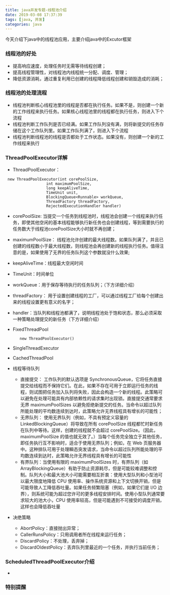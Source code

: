 ```yaml
---
title: java并发专题-线程池介绍
date: 2019-03-08 17:37:39
tags: [java, 并发]
categories: java
---
```

今天介绍下java中的线程池应用，主要介绍java中的Excutor框架

### 线程池的好处
- 提高响应速度，处理任务时无需等待线程创建；
- 提高线程管理性，对线程池内线程统一分配、调度、管理；
- 降低资源消耗，通过重复利用已创建的线程降低线程创建和销毁造成的消耗；

### 线程池的处理流程
- 线程池判断核心线程池里的线程是否都在执行任务。如果不是，则创建一个新的工作线程来执行任务。如果核心线程池里的线程都在执行任务，则进入下个流程
- 线程池判断工作队列是否已经满。如果工作队列没有满，则将新提交的任务存储在这个工作队列里。如果工作队列满了，则进入下个流程
- 线程池判断线程池的线程是否都处于工作状态。如果没有，则创建一个新的工作线程来执行

### ThreadPoolExecutor详解
- ThreadPoolExecutor：
```
 new ThreadPoolExecutor(int corePoolSize,
                  int maximumPoolSize,
                  long keepAliveTime,
                  TimeUnit unit,
                  BlockingQueue<Runnable> workQueue,
                  ThreadFactory threadFactory,
                  RejectedExecutionHandler handler)
```
  - corePoolSize: 当提交一个任务到线程池时，线程池会创建一个线程来执行任务，即使其他空闲的基本线程能够执行新任务也会创建线程，等到需要执行的任务数大于线程池corePoolSize大小时就不再创建；
  - maximumPoolSize： 线程池允许创建的最大线程数。如果队列满了，并且已创建的线程数小于最大线程数，则线程池会再创建新的线程执行任务。值得注意的是，如果使用了无界的任务队列这个参数就没什么效果;
  - keepAliveTime：线程最大空闲时间
  - TimeUnit：时间单位
  - workQueue：用于保存等待执行的任务队列；（下方详细介绍）
  - threadFactory： 用于设置创建线程的工厂，可以通过线程工厂给每个创建出来的线程设置更有意义的名字；
  - handler：当队列和线程池都满了，说明线程池处于饱和状态，那么必须采取一种策略处理提交的新任务（下方详细介绍）
- FixedThreadPool
  ```
     new ThreadPoolExecutor()
  ```

- SingleThreadExecutor
- CachedThreadPool
- 线程等待队列
  - 直接提交： 工作队列的默认选项是 SynchronousQueue，它将任务直接提交给线程而不保持它们。在此，如果不存在可用于立即运行任务的线程，则试图把任务加入队列将失败，因此会构造一个新的线程。此策略可以避免在处理可能具有内部依赖性的请求集时出现锁。直接提交通常要求无界 maximumPoolSizes 以避免拒绝新提交的任务。当命令以超过队列所能处理的平均数连续到达时，此策略允许无界线程具有增长的可能性；
  - 无界队列： 使用无界队列（例如，不具有预定义容量的 LinkedBlockingQueue）将导致在所有 corePoolSize 线程都忙时新任务在队列中等待。这样，创建的线程就不会超过 corePoolSize。（因此，maximumPoolSize 的值也就无效了。）当每个任务完全独立于其他任务，即任务执行互不影响时，适合于使用无界队列；例如，在 Web 页服务器中。这种排队可用于处理瞬态突发请求，当命令以超过队列所能处理的平均数连续到达时，此策略允许无界线程具有增长的可能性
  - 有界队列：当使用有限的 maximumPoolSizes 时，有界队列（如 ArrayBlockingQueue）有助于防止资源耗尽，但是可能较难调整和控制。队列大小和最大池大小可能需要相互折衷：使用大型队列和小型池可以最大限度地降低 CPU 使用率、操作系统资源和上下文切换开销，但是可能导致人工降低吞吐量。如果任务频繁阻塞（例如，如果它们是 I/O 边界），则系统可能为超过您许可的更多线程安排时间。使用小型队列通常要求较大的池大小，CPU 使用率较高，但是可能遇到不可接受的调度开销，这样也会降低吞吐量
- 决绝策略
  - AbortPolicy：直接抛出异常；
  - CallerRunsPolicy：只用调用者所在线程来运行任务；
  - DiscardPolicy：不处理，丢弃掉；
  -  DiscardOldestPolicy：丢弃队列里最近的一个任务，并执行当前任务；

### ScheduledThreadPoolExecutor介绍
-

### 特别提醒
